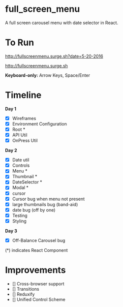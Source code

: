 # full_screen_menu

A full screen carousel menu with date selector in React.

# To Run

http://fullscreenmenu.surge.sh?date=5-20-2016

http://fullscreenmenu.surge.sh

**Keyboard-only:** Arrow Keys, Space/Enter

# Timeline

**Day 1**
- [x] Wireframes
- [x] Environment Configuration
- [x] Root *
- [x] API Util
- [x] OnPress Util

**Day 2**
- [x] Date util
- [x] Controls
- [x] Menu *
- [x] Thumbnail *
- [x] DateSelector *
- [x] Modal *
- [x] cursor
- [x] Cursor bug when menu not present
- [x] large thumbnails bug (band-aid)
- [x] date bug (off by one)
- [x] Testing
- [x] Styling

**Day 3**
- [x] Off-Balance Carousel bug

(*) indicates React Component

# Improvements
- [] Cross-browser support
- [] Transitions
- [] Reduxify
- [] Unified Control Scheme
